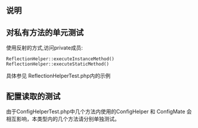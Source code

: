 说明
--
## 对私有方法的单元测试
使用反射的方式,访问private成员:
```shell
ReflectionHelper::executeInstanceMethod()
ReflectionHelper::executeStaticMethod()
```
具体参见 ReflectionHelperTest.php内的示例

## 配置读取的测试
由于ConfigHelperTest.php中几个方法内使用的ConfigHelper 和 ConfigMate 会相互影响，本类型内的几个方法请分别单独测试。